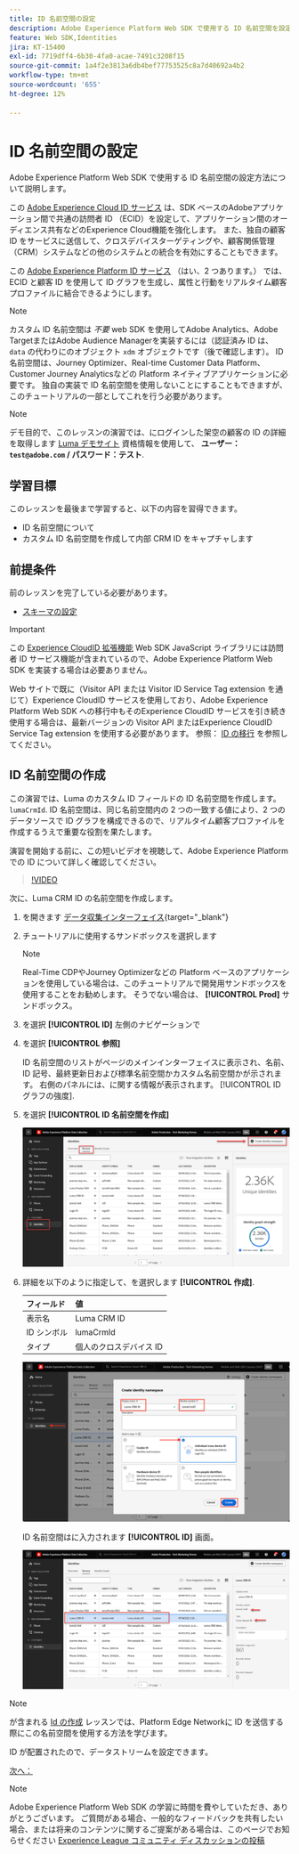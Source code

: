 ```yaml
---
title: ID 名前空間の設定
description: Adobe Experience Platform Web SDK で使用する ID 名前空間を設定する方法について説明します。 このレッスンは、「Web SDK を使用した Adobe Experience Cloud 実装のチュートリアル」の一部です。
feature: Web SDK,Identities
jira: KT-15400
exl-id: 7719dff4-6b30-4fa0-acae-7491c3208f15
source-git-commit: 1a4f2e3813a6db4bef77753525c8a7d40692a4b2
workflow-type: tm+mt
source-wordcount: '655'
ht-degree: 12%

---
```


# ID 名前空間の設定

Adobe Experience Platform Web SDK で使用する ID 名前空間の設定方法について説明します。

この [Adobe Experience Cloud ID サービス](https://experienceleague.adobe.com/en/docs/id-service/using/home) は、SDK ベースのAdobeアプリケーション間で共通の訪問者 ID （ECID）を設定して、アプリケーション間のオーディエンス共有などのExperience Cloud機能を強化します。 また、独自の顧客 ID をサービスに送信して、クロスデバイスターゲティングや、顧客関係管理（CRM）システムなどの他のシステムとの統合を有効にすることもできます。

この [Adobe Experience Platform ID サービス](https://experienceleague.adobe.com/en/docs/experience-platform/identity/home) （はい、2 つあります。） では、ECID と顧客 ID を使用して ID グラフを生成し、属性と行動をリアルタイム顧客プロファイルに結合できるようにします。

>[!NOTE]
>
>カスタム ID 名前空間は _不要_ web SDK を使用してAdobe Analytics、Adobe TargetまたはAdobe Audience Managerを実装するには（認証済み ID は、 `data` の代わりにのオブジェクト `xdm` オブジェクトです（後で確認します）。 ID 名前空間は、Journey Optimizer、Real-time Customer Data Platform、Customer Journey Analyticsなどの Platform ネイティブアプリケーションに必要です。 独自の実装で ID 名前空間を使用しないことにすることもできますが、このチュートリアルの一部としてこれを行う必要があります。

>[!NOTE]
>
> デモ目的で、このレッスンの演習では、にログインした架空の顧客の ID の詳細を取得します [Luma デモサイト](https://luma.enablementadobe.com/content/luma/us/en.html) 資格情報を使用して、 **ユーザー： `test@adobe.com` / パスワード：テスト**.

## 学習目標

このレッスンを最後まで学習すると、以下の内容を習得できます。

* ID 名前空間について
* カスタム ID 名前空間を作成して内部 CRM ID をキャプチャします


## 前提条件

前のレッスンを完了している必要があります。

* [スキーマの設定](configure-schemas.md)

>[!IMPORTANT]
>
>この [Experience CloudID 拡張機能](https://exchange.adobe.com/apps/ec/100160/adobe-experience-cloud-id-launch-extension) Web SDK JavaScript ライブラリには訪問者 ID サービス機能が含まれているので、Adobe Experience Platform Web SDK を実装する場合は必要ありません。
>
> Web サイトで既に（Visitor API または Visitor ID Service Tag extension を通じて）Experience CloudID サービスを使用しており、Adobe Experience Platform Web SDK への移行中もそのExperience CloudID サービスを引き続き使用する場合は、最新バージョンの Visitor API またはExperience CloudID Service Tag extension を使用する必要があります。 参照： [ID の移行](https://experienceleague.adobe.com/en/docs/experience-platform/edge/identity/overview) を参照してください。

## ID 名前空間の作成

この演習では、Luma のカスタム ID フィールドの ID 名前空間を作成します。 `lumaCrmId`. ID 名前空間は、同じ名前空間内の 2 つの一致する値により、2 つのデータソースで ID グラフを構成できるので、リアルタイム顧客プロファイルを作成するうえで重要な役割を果たします。

演習を開始する前に、この短いビデオを視聴して、Adobe Experience Platformでの ID について詳しく確認してください。

>[!VIDEO](https://video.tv.adobe.com/v/27841?learn=on)

次に、Luma CRM ID の名前空間を作成します。

1. を開きます [データ収集インターフェイス](https://launch.adobe.com/){target="_blank"}
1. チュートリアルに使用するサンドボックスを選択します

   >[!NOTE]
   >
   >Real-Time CDPやJourney Optimizerなどの Platform ベースのアプリケーションを使用している場合は、このチュートリアルで開発用サンドボックスを使用することをお勧めします。 そうでない場合は、 **[!UICONTROL Prod]** サンドボックス。

1. を選択 **[!UICONTROL ID]** 左側のナビゲーションで
1. を選択 **[!UICONTROL 参照]**

   ID 名前空間のリストがページのメインインターフェイスに表示され、名前、ID 記号、最終更新日および標準名前空間かカスタム名前空間かが示されます。 右側のパネルには、に関する情報が表示されます。 [!UICONTROL ID グラフの強度].

1. を選択 **[!UICONTROL ID 名前空間を作成]**

   ![ID の表示](assets/configure-identities-screen.png)

1. 詳細を以下のように指定して、を選択します **[!UICONTROL 作成]**.

   | フィールド | 値 |
   |---------------|-----------|
   | 表示名 | Luma CRM ID |
   | ID シンボル | lumaCrmId |
   | タイプ | 個人のクロスデバイス ID |


   ![名前空間の作成](assets/identities-create-namespace.png)


   ID 名前空間はに入力されます **[!UICONTROL ID]** 画面。

   ![名前空間の作成](assets/configure-identities-namespace-lumaCrmId.png)


>[!NOTE]
>
> が含まれる [Id の作成](create-identities.md) レッスンでは、Platform Edge Networkに ID を送信する際にこの名前空間を使用する方法を学びます。

ID が配置されたので、データストリームを設定できます。

[次へ： ](configure-datastream.md)

>[!NOTE]
>
>Adobe Experience Platform Web SDK の学習に時間を費やしていただき、ありがとうございます。 ご質問がある場合、一般的なフィードバックを共有したい場合、または将来のコンテンツに関するご提案がある場合は、このページでお知らせください [Experience League コミュニティ ディスカッションの投稿](https://experienceleaguecommunities.adobe.com/t5/adobe-experience-platform-data/tutorial-discussion-implement-adobe-experience-cloud-with-web/td-p/444996)
